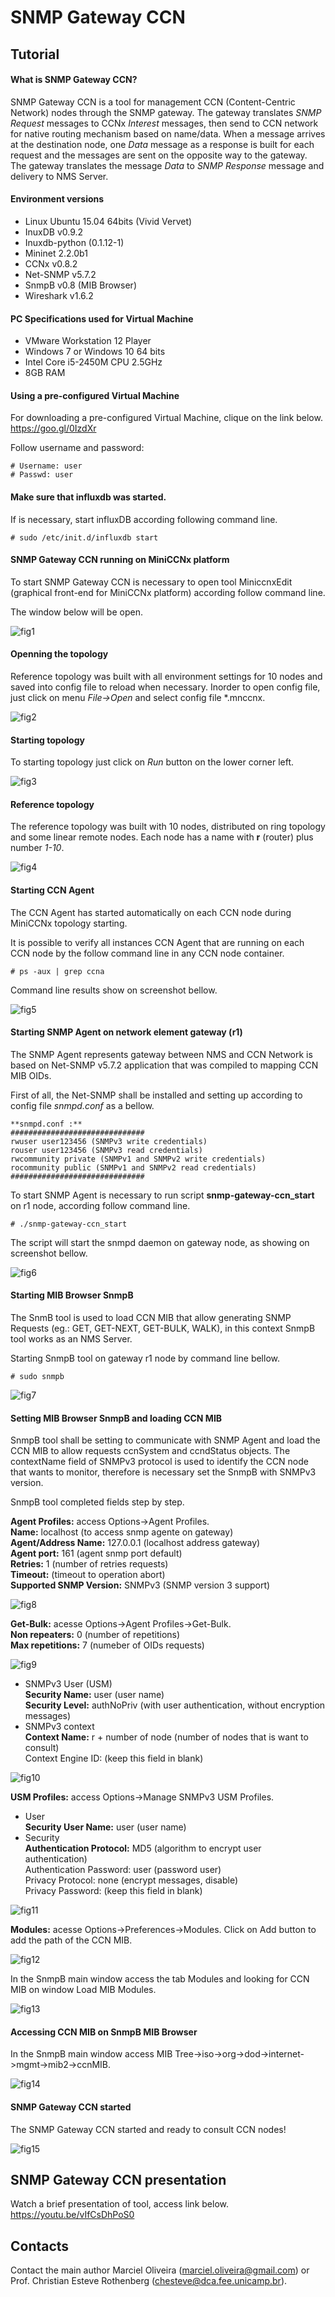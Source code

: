 # SNMP Gateway CCN

## Tutorial

#### What is SNMP Gateway CCN?

SNMP Gateway CCN is a tool for management CCN (Content-Centric Network) nodes through the SNMP gateway. The gateway translates *SNMP Request* messages to CCNx *Interest* messages, then send to CCN network for native routing mechanism based on name/data. When a message arrives at the destination node, one *Data* message as a response is built for each request and the messages are sent on the opposite way to the gateway. The gateway translates the message *Data* to *SNMP Response* message and delivery to NMS Server.

#### Environment versions 
- Linux Ubuntu 15.04 64bits (Vivid Vervet)
- InuxDB v0.9.2
- Inuxdb-python (0.1.12-1)
- Mininet 2.2.0b1
- CCNx v0.8.2
- Net-SNMP v5.7.2
- SnmpB v0.8 (MIB Browser)
- Wireshark v1.6.2

#### PC Specifications used for Virtual Machine
- VMware Workstation 12 Player
- Windows 7 or Windows 10 64 bits
- Intel Core i5-2450M CPU 2.5GHz
- 8GB RAM

#### Using a pre-configured Virtual Machine

For downloading a pre-configured Virtual Machine, clique on the link below.\
https://goo.gl/0IzdXr

Follow username and password:
```
# Username: user
# Passwd: user
``` 

#### Make sure that influxdb was started. 

If is necessary, start influxDB according following command line.

```
# sudo /etc/init.d/influxdb start  
``` 

#### SNMP Gateway CCN running on MiniCCNx platform

To start SNMP Gateway CCN is necessary to open tool MiniccnxEdit (graphical front-end for MiniCCNx platform) according follow command line.

The window below will be open.

![fig1](https://github.com/marcieloliveira/snmp-gateway-ccn/blob/master/screenshot/fig1.jpg)

#### Openning the topology

Reference topology was built with all environment settings for 10 nodes and saved into config file to reload when necessary. Inorder to open config file, just click on menu *File->Open* and select config file *.mnccnx.

![fig2](https://github.com/marcieloliveira/snmp-gateway-ccn/blob/master/screenshot/fig2.jpg)

#### Starting topology

To starting topology just click on *Run* button on the lower corner left. 

![fig3](https://github.com/marcieloliveira/snmp-gateway-ccn/blob/master/screenshot/fig3.jpg)

#### Reference topology 

The reference topology was built with 10 nodes, distributed on ring topology and some linear remote nodes. Each node has a name with **r** (router) plus number *1-10*.  

![fig4](https://github.com/marcieloliveira/snmp-gateway-ccn/blob/master/screenshot/fig4.jpg)

#### Starting CCN Agent 

The CCN Agent has started automatically on each CCN node during MiniCCNx topology starting. 

It is possible to verify all instances CCN Agent that are running on each CCN node by the follow command line in any CCN node container.

```
# ps -aux | grep ccna 
```  

Command line results show on screenshot bellow. 

![fig5](https://github.com/marcieloliveira/snmp-gateway-ccn/blob/master/screenshot/fig5.jpg)


#### Starting SNMP Agent on network element gateway (r1)

The SNMP Agent represents gateway between NMS and CCN Network is based on Net-SNMP v5.7.2 application that was compiled to mapping CCN MIB OIDs.

First of all, the Net-SNMP shall be installed and setting up according to config file *snmpd.conf* as a bellow.

```
**snmpd.conf :**
##############################
rwuser user123456 (SNMPv3 write credentials)
rouser user123456 (SNMPv3 read credentials)
rwcommunity private (SNMPv1 and SNMPv2 write credentials)
rocommunity public (SNMPv1 and SNMPv2 read credentials)
##############################
```

To start SNMP Agent is necessary to run script **snmp-gateway-ccn_start** on r1 node, according follow command line.

```
# ./snmp-gateway-ccn_start
```  

The script will start the snmpd daemon on gateway node, as showing on screenshot bellow.

![fig6](https://github.com/marcieloliveira/snmp-gateway-ccn/blob/master/screenshot/fig6.jpg)


#### Starting MIB Browser SnmpB

The SnmB tool is used to load CCN MIB that allow generating SNMP Requests (eg.: GET, GET-NEXT, GET-BULK, WALK), in this context SnmpB tool works as an NMS Server. 

Starting SnmpB tool on gateway r1 node by command line bellow.

```
# sudo snmpb
```  

![fig7](https://github.com/marcieloliveira/snmp-gateway-ccn/blob/master/screenshot/fig7.jpg)

#### Setting MIB Browser SnmpB and loading CCN MIB

SnmpB tool shall be setting to communicate with SNMP Agent and load the CCN MIB to allow requests ccnSystem and ccndStatus objects. The contextName field of SNMPv3 protocol is used to identify the CCN node that wants to monitor, therefore is necessary set the SnmpB with SNMPv3 version.

SnmpB tool completed fields step by step.

**Agent Profiles:** access Options->Agent Profiles.\
**Name:** localhost (to access snmp agente on gateway)\
**Agent/Address Name:** 127.0.0.1 (localhost address gateway)\
**Agent port:** 161 (agent snmp port default)\
**Retries:** 1 (number of retries requests)\
**Timeout:** (timeout to operation abort)\
**Supported SNMP Version:** SNMPv3 (SNMP version 3 support)

![fig8](https://github.com/marcieloliveira/snmp-gateway-ccn/blob/master/screenshot/fig8.jpg)

**Get-Bulk:** acesse Options->Agent Profiles->Get-Bulk.\
**Non repeaters:** 0 (number of repetitions)\
**Max repetitions:** 7 (numeber of OIDs requests)

![fig9](https://github.com/marcieloliveira/snmp-gateway-ccn/blob/master/screenshot/fig9.jpg)

- SNMPv3 User (USM)\
**Security Name:** user (user name)\
**Security Level:** authNoPriv (with user authentication, without encryption messages)
- SNMPv3 context\
**Context Name:** r + number of node (number of nodes that is want to consult)\
Context Engine ID: (keep this field in blank)

![fig10](https://github.com/marcieloliveira/snmp-gateway-ccn/blob/master/screenshot/fig10.jpg)

**USM Profiles:** access Options->Manage SNMPv3 USM Profiles.
- User\
**Security User Name:** user (user name)
- Security\
**Authentication Protocol:** MD5 (algorithm to encrypt user authentication)\
Authentication Password: user (password user)\
Privacy Protocol: none (encrypt messages, disable)\
Privacy Password: (keep this field in blank)

![fig11](https://github.com/marcieloliveira/snmp-gateway-ccn/blob/master/screenshot/fig11.jpg)

**Modules:** acesse Options->Preferences->Modules.
Click on Add button to add the path of the CCN MIB.

![fig12](https://github.com/marcieloliveira/snmp-gateway-ccn/blob/master/screenshot/fig12.jpg)

In the SnmpB main window access the tab Modules and looking for CCN MIB on window Load MIB Modules. 

![fig13](https://github.com/marcieloliveira/snmp-gateway-ccn/blob/master/screenshot/fig13.jpg)

#### Accessing CCN MIB on SnmpB MIB Browser

In the SnmpB main window access MIB Tree->iso->org->dod->internet->mgmt->mib2->ccnMIB.

![fig14](https://github.com/marcieloliveira/snmp-gateway-ccn/blob/master/screenshot/fig14.jpg)

#### SNMP Gateway CCN started

The SNMP Gateway CCN started and ready to consult CCN nodes!

![fig15](https://github.com/marcieloliveira/snmp-gateway-ccn/blob/master/screenshot/fig15.jpg)

## SNMP Gateway CCN presentation

Watch a brief presentation of tool, access link below.\
https://youtu.be/vIfCsDhPoS0

## Contacts

Contact the main author Marciel Oliveira (marciel.oliveira@gmail.com) or Prof. Christian Esteve Rothenberg (chesteve@dca.fee.unicamp.br).




